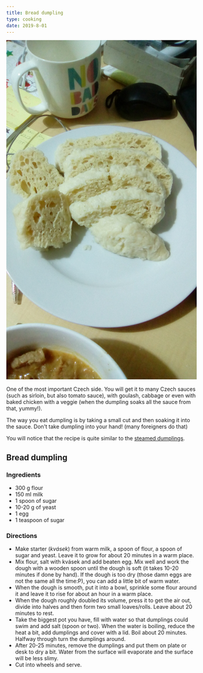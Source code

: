 ```yaml
---
title: Bread dumpling
type: cooking
date: 2019-8-01
---
```


![](../assets/dumpling.jpg "Knedlík")

One of the most important Czech side. You will get it to many Czech sauces (such as sirloin, but also tomato sauce), with goulash, cabbage or even with baked chicken with a veggie (when the dumpling soaks all the sauce from that, yummy!).

The way you eat dumpling is by taking a small cut and then soaking it into the sauce. Don't take dumpling into your hand! (many foreigners do that)

You will notice that the recipe is quite similar to the [steamed dumplings](./steamed_dumplings.html).

## Bread dumpling

### Ingredients

* 300 g flour
* 150 ml milk
* 1 spoon of sugar
* 10-20 g of yeast
* 1 egg
* 1 teaspoon of sugar

### Directions

* Make starter (*kvásek*) from warm milk, a spoon of flour, a spoon of sugar and yeast. Leave it to grow for about 20 minutes in a warm place.
* Mix flour, salt with kvásek and add beaten egg. Mix well and work the dough with a wooden spoon until the dough is soft (it takes 10-20 minutes if done by hand). If the dough is too dry (those damn eggs are not the same all the time:P), you can add a little bit of warm water.
* When the dough is smooth, put it into a bowl, sprinkle some flour around it and leave it to rise for about an hour in a warm place.
* When the dough roughly doubled its volume, press it to get the air out, divide into halves and then form two small loaves/rolls. Leave about 20 minutes to rest.
* Take the biggest pot you have, fill with water so that dumplings could swim and add salt (spoon or two). When the water is boiling, reduce the heat a bit, add dumplings and cover with a lid. Boil about 20 minutes. Halfway through turn the dumplings around.
* After 20-25 minutes, remove the dumplings and put them on plate or desk to dry a bit. Water from the surface will evaporate and the surface will be less slimy.
* Cut into wheels and serve.
